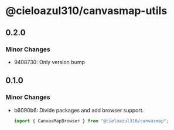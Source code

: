 # @cieloazul310/canvasmap-utils

## 0.2.0

### Minor Changes

- 9408730: Only version bump

## 0.1.0

### Minor Changes

- b6090b6: Divide packages and add browser support.

  ```ts
  import { CanvasMapBrowser } from "@cieloazul310/canvasmap";
  ```
